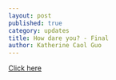 ```yaml
---
layout: post
published: true
category: updates
title: How dare you? - Final
author: Katherine Caol Guo
---
```

[Click here](https://drive.google.com/file/d/1mDhRWmLM-GkcNJQzItI4VU6Yy0BCzBuM/view?usp=sharing)